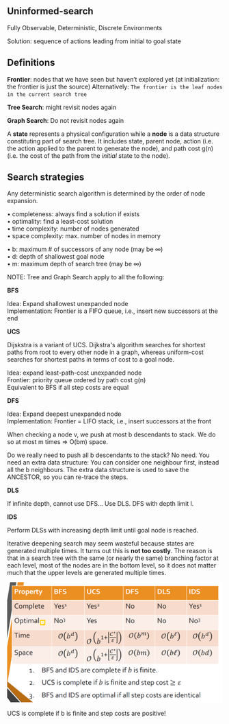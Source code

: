 <h2>Uninformed-search</h2>

Fully Observable, Deterministic, Discrete Environments

Solution: sequence of actions
leading from initial to goal state

<h2>Definitions</h2>

<b>Frontier</b>: nodes that we have seen but haven’t
explored yet (at initialization: the frontier is just
the source) Alternatively: ```The frontier is the leaf nodes in the current search tree```

<b>Tree Search</b>: might revisit nodes again

<b>Graph Search</b>: Do not revisit nodes again

A <b>state</b> represents a physical configuration while a <b>node</b> is a data structure constituting part of
search tree. It includes state, parent node, action (i.e. the action applied to the parent to generate the node),
and path cost g(n) (i.e. the cost of the path from the <i>initial</i> state to the node).

<h2>Search strategies</h2>

Any deterministic search algorithm is determined by the
order of node expansion.

• completeness: always find a solution if exists<br>
• optimality: find a least-cost solution<br>
• time complexity: number of nodes generated<br>
• space complexity: max. number of nodes in memory

• b: maximum # of successors of any node (may be ∞)<br>
• d: depth of shallowest goal node<br>
• m: maximum depth of search tree (may be ∞)

NOTE: Tree and Graph Search apply to all the following:

<b>BFS</b>

Idea: Expand shallowest unexpanded node <br>
Implementation: Frontier is a FIFO queue,
i.e., insert new successors at the end

<b>UCS</b>

Dijskstra is a variant of UCS. 
Dijkstra's algorithm searches for shortest paths from root to every other node in a graph, whereas uniform-cost searches for shortest paths in terms of cost to a goal node.

Idea: expand least-path-cost unexpanded node <br>
Frontier: priority queue ordered by path cost g(n) <br>
Equivalent to BFS if all step costs are equal

<b>DFS</b>

Idea: Expand deepest unexpanded node<br>
Implementation: Frontier = LIFO stack, i.e.,
insert successors at the front

When checking a node v, we push at most
b descendants to stack. We do so at most m times ⇒ O(bm) space.

Do we really need to push all b
descendants to the stack? No need. You need an extra data structure:
You can consider one neighbour first, instead all the b neighbours. The extra data structure is used to save the ANCESTOR, so you can re-trace the steps.

<b>DLS</b>

If infinite depth, cannot use DFS... Use DLS. DFS with depth limit l.

<b>IDS</b>

Perform DLSs with increasing depth limit until goal node is reached.

Iterative deepening search may seem wasteful because states are generated multiple
times. It turns out this is <b>not too costly</b>. The reason is that in a search tree with the same (or
nearly the same) branching factor at each level, most of the nodes are in the bottom level,
so it does not matter much that the upper levels are generated multiple times.

![](/summary-uninformed-search.PNG)

UCS is complete if b is finite and step costs are positive!
